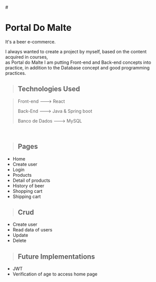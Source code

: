 #<h1> Portal Do Malte</h1>

<p>It's a beer e-commerce.</p>
<p>I always wanted to create a project by myself, based on the content acquired in courses,</br>
as Portal do Malte I am putting Front-end and Back-end concepts into practice, in addition to the Database concept and good programming practices.</p>

>## Technologies Used

 > <p>Front-end ---> React<br /></p>
 > <p>Back-End ---> Java & Spring boot<br /></p>
 > <p>Banco de Dados ---> MySQL<br /></p>
</br>

>## Pages
 - Home
 - Create user
 - Login
 - Products
 - Detail of products
 - History of beer
 - Shopping cart
 - Shipping cart
 
>## Crud
 - Create user
 - Read data of users
 - Update
 - Delete
 
>## Future Implementations
 - JWT
 - Verification of age to access home page
